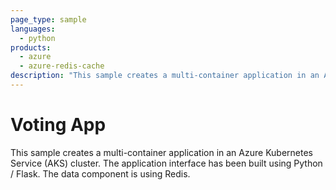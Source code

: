 ```yaml
---
page_type: sample
languages:
  - python
products:
  - azure
  - azure-redis-cache
description: "This sample creates a multi-container application in an Azure Kubernetes Service (AKS) cluster."
---
```


# Voting App

This sample creates a multi-container application in an Azure Kubernetes Service (AKS) cluster. 
The application interface has been built using Python / Flask. 
The data component is using Redis.

